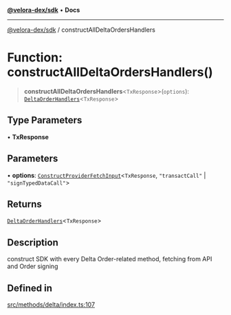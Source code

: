 [**@velora-dex/sdk**](../README.md) • **Docs**

***

[@velora-dex/sdk](../globals.md) / constructAllDeltaOrdersHandlers

# Function: constructAllDeltaOrdersHandlers()

> **constructAllDeltaOrdersHandlers**\<`TxResponse`\>(`options`): [`DeltaOrderHandlers`](../type-aliases/DeltaOrderHandlers.md)\<`TxResponse`\>

## Type Parameters

• **TxResponse**

## Parameters

• **options**: [`ConstructProviderFetchInput`](../interfaces/ConstructProviderFetchInput.md)\<`TxResponse`, `"transactCall"` \| `"signTypedDataCall"`\>

## Returns

[`DeltaOrderHandlers`](../type-aliases/DeltaOrderHandlers.md)\<`TxResponse`\>

## Description

construct SDK with every Delta Order-related method, fetching from API and Order signing

## Defined in

[src/methods/delta/index.ts:107](https://github.com/VeloraDEX/sdk/blob/feat/extend_delta_orders_filtering/src/methods/delta/index.ts#L107)
